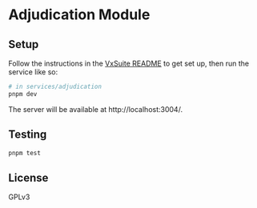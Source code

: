 # Adjudication Module

## Setup

Follow the instructions in the [VxSuite README](../../README.md) to get set up,
then run the service like so:

```sh
# in services/adjudication
pnpm dev
```

The server will be available at http://localhost:3004/.

## Testing

```sh
pnpm test
```

## License

GPLv3
